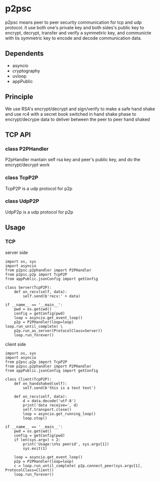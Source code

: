 # p2psc
p2psc means peer to peer security communication for tcp and udp protocol. 
it use both one's private key and both sides's public key to encrypt, 
decrypt, transfer and verify a symmetiric key, and communicte with tis 
symmetric key to encode and decode communication data.

## Dependents
* asyncio
* cryptography
* uvloop
* appPublic

## Principle

We use RSA's encrypt/decrypt and sign/verify to make a safe hand shake
and use rc4 with a secret book switched in hand shake phase to 
encrypt/decrype data to deliver between the peer to peer hand shaked

## TCP API

### class P2PHandler

P2pHandler mantain self rsa key and peer's public key, and do the encrypt/decrypt work

### class TcpP2P
TcpP2P is a udp protocol for p2p
### class UdpP2P
UdpP2p is a udp protocol for p2p

## Usage

### TCP 
server side
```
import os, sys
import asyncio
from p2psc.p2phandler import P2PHandler
from p2psc.p2p import TcpP2P
from appPublic.jsonConfig import getConfig

class Server(TcpP2P):
    def on_recv(self, data):
        self.send(b'recv:' + data)

if __name__ == '__main__':
    pwd = os.getcwd()
    config = getConfig(pwd)
    loop = asyncio.get_event_loop()
    p2p = P2PHandler(loop=loop)
loop.run_until_complete( \
	p2p.run_as_server(ProtocolClass=Server))
    loop.run_forever()
```

client side
```
import os, sys
import asyncio
from p2psc.p2p import TcpP2P
from p2psc.p2phandler import P2PHandler
from appPublic.jsonConfig import getConfig

class Client(TcpP2P):
    def on_handshaked(self):
        self.send(b'this is a test text')

    def on_recv(self, data):
        d = data.decode('utf-8')
        print('data receive=', d)
        self.transport.close()
        loop = asyncio.get_running_loop()
        loop.stop()

if __name__ == '__main__':
    pwd = os.getcwd()
    config = getConfig(pwd)
    if len(sys.argv) < 2:
        print('Usage:\n%s peerid', sys.argv[1])
        sys.exit(1)

    loop = asyncio.get_event_loop()
    p2p = P2PHandler(loop=loop)
    c = loop.run_until_complete( p2p.connect_peer(sys.argv[1], ProtocolClass=Client))
    loop.run_forever()
```


